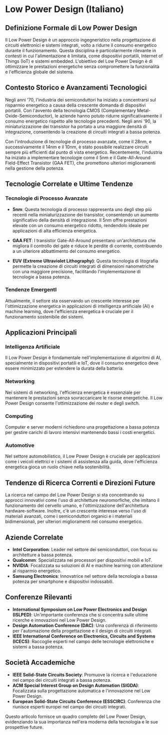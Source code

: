 # Low Power Design (Italiano)

## Definizione Formale di Low Power Design

Il Low Power Design è un approccio ingegneristico nella progettazione di circuiti elettronici e sistemi integrati, volto a ridurre il consumo energetico durante il funzionamento. Questa disciplina è particolarmente rilevante in contesti in cui l'alimentazione è limitata, come dispositivi portatili, Internet of Things (IoT) e sistemi embedded. L'obiettivo del Low Power Design è di ottimizzare le prestazioni energetiche senza compromettere la funzionalità e l'efficienza globale del sistema.

## Contesto Storico e Avanzamenti Tecnologici

Negli anni '70, l'industria dei semiconduttori ha iniziato a concentrarsi sul risparmio energetico a causa della crescente domanda di dispositivi portatili. Con l'avvento della tecnologia CMOS (Complementary Metal-Oxide-Semiconductor), le aziende hanno potuto ridurre significativamente il consumo energetico rispetto alle tecnologie precedenti. Negli anni '90, la miniaturizzazione dei transistor ha portato a una maggiore densità di integrazione, consentendo la creazione di circuiti integrati a bassa potenza.

Con l'introduzione di tecnologie di processo avanzate, come il 28nm, e successivamente il 14nm e il 10nm, è stato possibile realizzare circuiti sempre più efficienti dal punto di vista energetico. Recentemente, l'industria ha iniziato a implementare tecnologie come il 5nm e il Gate-All-Around Field-Effect Transistor (GAA FET), che promettono ulteriori miglioramenti nella gestione della potenza.

## Tecnologie Correlate e Ultime Tendenze

### Tecnologie di Processo Avanzate

- **5nm**: Questa tecnologia di processo rappresenta uno degli step più recenti nella miniaturizzazione dei transistor, consentendo un aumento significativo della densità di integrazione. Il 5nm offre prestazioni elevate con un consumo energetico ridotto, rendendolo ideale per applicazioni di alta efficienza energetica.
  
- **GAA FET**: I transistor Gate-All-Around presentano un'architettura che migliora il controllo del gate e riduce le perdite di corrente, contribuendo a un ulteriore abbattimento del consumo energetico.

- **EUV (Extreme Ultraviolet Lithography)**: Questa tecnologia di litografia permette la creazione di circuiti integrati di dimensioni nanometriche con una maggiore precisione, facilitando l'implementazione di tecnologie a bassa potenza.

### Tendenze EmergentI

Attualmente, il settore sta osservando un crescente interesse per l'ottimizzazione energetica in applicazioni di intelligenza artificiale (AI) e machine learning, dove l'efficienza energetica è cruciale per il funzionamento sostenibile dei sistemi.

## Applicazioni Principali

### Intelligenza Artificiale

Il Low Power Design è fondamentale nell'implementazione di algoritmi di AI, specialmente in dispositivi portatili e IoT, dove il consumo energetico deve essere minimizzato per estendere la durata della batteria.

### Networking

Nei sistemi di networking, l'efficienza energetica è essenziale per mantenere le prestazioni senza sovraccaricare le risorse energetiche. Il Low Power Design consente l'ottimizzazione dei router e degli switch.

### Computing

Computer e server moderni richiedono una progettazione a bassa potenza per gestire carichi di lavoro intensivi mantenendo bassi i costi energetici.

### Automotive

Nel settore automobilistico, il Low Power Design è cruciale per applicazioni come i veicoli elettrici e i sistemi di assistenza alla guida, dove l'efficienza energetica gioca un ruolo chiave nella sostenibilità.

## Tendenze di Ricerca Correnti e Direzioni Future

La ricerca nel campo del Low Power Design si sta concentrando su approcci innovativi come l'uso di architetture neuromorfiche, che imitano il funzionamento del cervello umano, e l'ottimizzazione dell'architettura hardware-software. Inoltre, c'è un crescente interesse verso l'uso di materiali avanzati, come i semiconduttori organici e i materiali bidimensionali, per ulteriori miglioramenti nel consumo energetico.

## Aziende Correlate

- **Intel Corporation**: Leader nel settore dei semiconduttori, con focus su architetture a bassa potenza.
- **Qualcomm**: Specializzata nei processori per dispositivi mobili e IoT.
- **NVIDIA**: Focalizzata su soluzioni di AI e machine learning con attenzione al risparmio energetico.
- **Samsung Electronics**: Innovatrice nel settore della tecnologia a bassa potenza per smartphone e dispositivi indossabili.

## Conferenze Rilevanti

- **International Symposium on Low Power Electronics and Design (ISLPED)**: Un'importante conferenza che si concentra sulle ultime ricerche e innovazioni nel Low Power Design.
- **Design Automation Conference (DAC)**: Una conferenza di riferimento per l'automazione della progettazione e il design di circuiti integrati.
- **IEEE International Conference on Electronics, Circuits and Systems (ICECS)**: Raccoglie esperti nel campo delle tecnologie elettroniche e sistemi a bassa potenza.

## Società Accademiche

- **IEEE Solid-State Circuits Society**: Promuove la ricerca e l'educazione nel campo dei circuiti integrati a bassa potenza.
- **ACM Special Interest Group on Design Automation (SIGDA)**: Focalizzata sulla progettazione automatica e l'innovazione nel Low Power Design.
- **European Solid-State Circuits Conference (ESSCIRC)**: Conferenza che riunisce esperti europei nel campo dei circuiti integrati.

Questo articolo fornisce un quadro completo del Low Power Design, evidenziando la sua importanza nell'era moderna della tecnologia e le sue prospettive future.